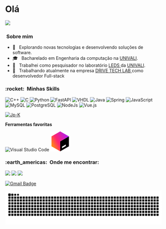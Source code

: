# Olá
![](https://komarev.com/ghpvc/?username=Jp-K&color=006bed)


<h3> &nbsp;Sobre mim </h3>


- 🤔 &nbsp; Explorando novas tecnologias e desenvolvendo soluções de software.
- 🎓 &nbsp; Bacharelado em Engenharia da computação na <a href="https://univali.br/">UNIVALI</a>.
- 💼 &nbsp; Trabalhei como pesquisador no laboratório <a href="https://www.univali.br/pos/mestrado/mestrado-em-computacao-aplicada/grupos-de-pesquisa/laboratory-of-embedded-and-distributed-systems-leds/Paginas/default.aspx"> LEDS </a> da <a href="https://univali.br/">UNIVALI</a>.
- 💼 &nbsp; Trabalhando atualmente na empresa <a href="http://drive.app.br/"> DRIVE TECH LAB </a> como desenvolvedor Full-stack

<h3> :rocket: &nbsp;Minhas Skills </h3>

  ![C++](https://img.shields.io/badge/-C++-333333?style=flat&logo=C%2B%2B&logoColor=00599C)
  ![C](https://img.shields.io/badge/-C-333333?style=flat&logo=C&logoColor=00599C)
  ![Python](https://img.shields.io/badge/-Python-333333?style=flat&logo=Python&logoColor=00599C)
  ![FastAPI](https://img.shields.io/badge/-FastAPI-333333?style=flat&logo=fastapi&logoColor=00599C)
  ![VHDL](https://img.shields.io/badge/-VHDL-333333?style=flat&logo=VHDL&logoColor=00599C)
  ![Java](https://img.shields.io/badge/-Java-333333?style=flat&logo=openjdk&logoColor=007396)
  ![Spring](https://img.shields.io/badge/-Spring-333333?style=flat&logo=spring&logoColor=007396)
  ![JavaScript](https://img.shields.io/badge/-JavaScript-333333?style=flat&logo=javascript)
  ![MySQL](https://img.shields.io/badge/-MySQL-333333?style=flat&logo=mysql)
  ![PostgreSQL](https://img.shields.io/badge/-PostgreSQL-333333?style=flat&logo=postgresql)
  ![NodeJs](https://img.shields.io/badge/Node.js-333333?style=flat&logo=Node.js&logoColor=007396)
  ![Vue.js](https://img.shields.io/badge/Vue.js-333333?style=flat&logo=vue.js&logoColor=007396)
  
  [![Jp-K](https://github-readme-stats.vercel.app/api/top-langs/?username=Jp-K&hide=html,Makefile,SWIG,VHDL,CSS&layout=compact&theme=transparent&count_private=true)](https://github.com/Jp-K/)
  
  **Ferramentas favoritas**
  
  ![Visual Studio Code](https://img.shields.io/badge/-Visual%20Studio%20Code-333333?style=flat&logo=visual-studio-code&logoColor=007ACC)
  ![Jet Brains IDE's](./icon-toolbox.svg)
  
  
  <h3> :earth_americas: &nbsp;Onde me encontrar: </h3> 
  
  <p align="left">

  <a href="https://www.linkedin.com/in/jo%C3%A3o-paulo-kraisch-458304182/" alt="Linkedin">
  <img src="https://img.shields.io/badge/-Linkedin-0e76a8?style=flat-square&logo=Linkedin&logoColor=white&link=https://www.linkedin.com/in/jo%C3%A3o-paulo-kraisch-458304182/" /></a>

  <a href="https://www.facebook.com/joaopaulo.kraisch" alt="Facebook">
  <img src="https://img.shields.io/badge/-Facebook-3b5998?style=flat-square&labelColor=3b5998&logo=facebook&logoColor=white&link=https://www.facebook.com/joaopaulo.kraisch"/></a>

  <a href="https://www.instagram.com/jpkjoao/" alt="Instagram">
  <img src="https://img.shields.io/badge/-Instagram-DF0174?style=flat-square&labelColor=DF0174&logo=instagram&logoColor=white&link=https://www.instagram.com/jpkjoao/"/></a>
  
  [![Gmail Badge](https://img.shields.io/badge/-joaopaulokraisch@gmail.com-006bed?style=flat-square&logo=Gmail&logoColor=white&link=mailto:joaopaulokraisch@gmail.com)](mailto:joaopaulokraisch@gmail.com)
  </p>  

![Snake animation](https://github.com/Jp-K/Jp-K/blob/output/github-contribution-grid-snake.svg)
